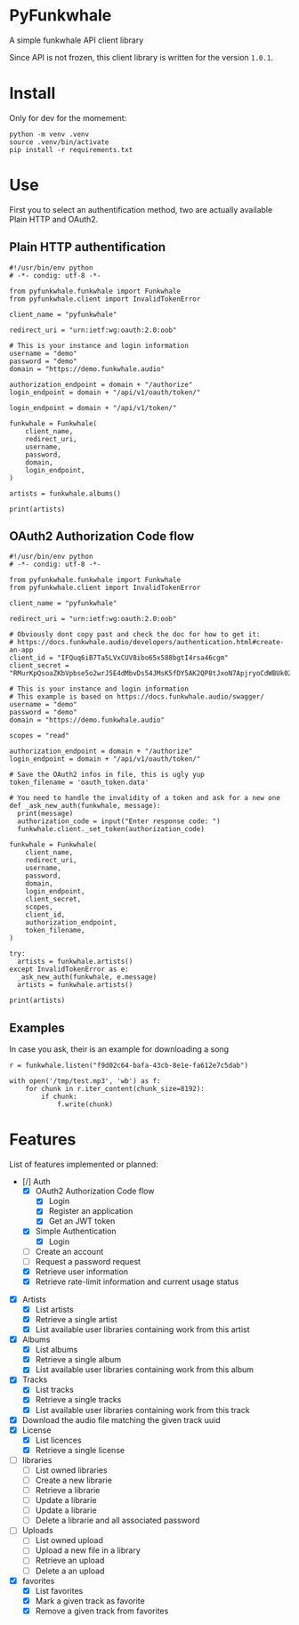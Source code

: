 # PyFunkwhale

A simple funkwhale API client library

Since API is not frozen, this client library is written for the version
`1.0.1`.

# Install

Only for dev for the momement:

```
python -m venv .venv
source .venv/bin/activate
pip install -r requirements.txt
```

# Use

First you to select an authentification method, two are actually available
Plain HTTP and OAuth2.

## Plain HTTP authentification

```
#!/usr/bin/env python
# -*- condig: utf-8 -*-

from pyfunkwhale.funkwhale import Funkwhale
from pyfunkwhale.client import InvalidTokenError

client_name = "pyfunkwhale"

redirect_uri = "urn:ietf:wg:oauth:2.0:oob"

# This is your instance and login information
username = "demo"
password = "demo"
domain = "https://demo.funkwhale.audio"

authorization_endpoint = domain + "/authorize"
login_endpoint = domain + "/api/v1/oauth/token/"

login_endpoint = domain + "/api/v1/token/"

funkwhale = Funkwhale(
    client_name,
    redirect_uri,
    username,
    password,
    domain,
    login_endpoint,
)

artists = funkwhale.albums()

print(artists)
```

## OAuth2 Authorization Code flow

```
#!/usr/bin/env python
# -*- condig: utf-8 -*-

from pyfunkwhale.funkwhale import Funkwhale
from pyfunkwhale.client import InvalidTokenError

client_name = "pyfunkwhale"

redirect_uri = "urn:ietf:wg:oauth:2.0:oob"

# Obviously dont copy past and check the doc for how to get it:
# https://docs.funkwhale.audio/developers/authentication.html#create-an-app
client_id = "IFQuq6iB7Ta5LVxCUV8ibo65x588bgtI4rsa46cgm"
client_secret = "RMurKpQsoaZKbVpbse5o2wrJ5E4dMbvDs54JMsK5fDY5AK2QP8tJxoN7ApjryoCdWBUk02dExNTxzgUOZHFmSRcYdbJXbkLghXn6mvQMs9J8uIMpFIrehBp"

# This is your instance and login information
# This example is based on https://docs.funkwhale.audio/swagger/
username = "demo"
password = "demo"
domain = "https://demo.funkwhale.audio"

scopes = "read"

authorization_endpoint = domain + "/authorize"
login_endpoint = domain + "/api/v1/oauth/token/"

# Save the OAuth2 infos in file, this is ugly yup
token_filename = 'oauth_token.data'

# You need to handle the invalidity of a token and ask for a new one
def _ask_new_auth(funkwhale, message):
  print(message)
  authorization_code = input("Enter response code: ")
  funkwhale.client._set_token(authorization_code)

funkwhale = Funkwhale(
    client_name,
    redirect_uri,
    username,
    password,
    domain,
    login_endpoint,
    client_secret,
    scopes,
    client_id,
    authorization_endpoint,
    token_filename,
)

try:
  artists = funkwhale.artists()
except InvalidTokenError as e:
  _ask_new_auth(funkwhale, e.message)
  artists = funkwhale.artists()

print(artists)
```

## Examples

In case you ask, their is an example for downloading a song

```
r = funkwhale.listen("f9d02c64-bafa-43cb-8e1e-fa612e7c5dab")

with open('/tmp/test.mp3', 'wb') as f:
    for chunk in r.iter_content(chunk_size=8192):
        if chunk:
            f.write(chunk)
```

# Features

List of features implemented or planned:

- [/] Auth
  - [x] OAuth2 Authorization Code flow
    - [x] Login
    - [x] Register an application
    - [x] Get an JWT token
  - [x] Simple Authentication
    - [x] Login
  - [ ] Create an account
  - [ ] Request a password request
  - [x] Retrieve user information
  - [x] Retrieve rate-limit information and current usage status
- [x] Artists
  - [x] List artists
  - [x] Retrieve a single artist
  - [x] List available user libraries containing work from this artist
- [x] Albums
  - [x] List albums
  - [x] Retrieve a single album
  - [x] List available user libraries containing work from this album
- [x] Tracks
  - [x] List tracks
  - [x] Retrieve a single tracks
  - [x] List available user libraries containing work from this track
- [x] Download the audio file matching the given track uuid
- [x] License
  - [x] List licences
  - [x] Retrieve a single license
- [ ] libraries
  - [ ] List owned libraries
  - [ ] Create a new librarie
  - [ ] Retrieve a librarie
  - [ ] Update a librarie
  - [ ] Update a librarie
  - [ ] Delete a librarie and all associated password
- [ ] Uploads
  - [ ] List owned upload
  - [ ] Upload a new file in a library
  - [ ] Retrieve an upload
  - [ ] Delete a an upload
- [x] favorites
  - [x] List favorites
  - [x] Mark a given track as favorite
  - [x] Remove a given track from favorites

